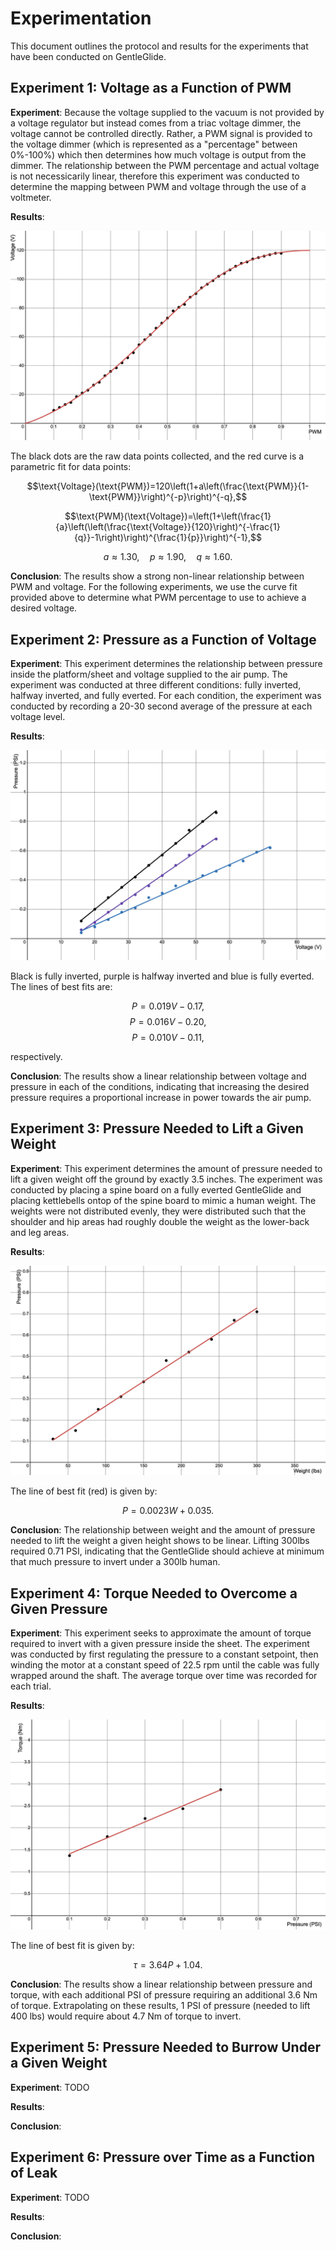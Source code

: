 # Experimentation

This document outlines the protocol and results for the experiments that have been conducted on GentleGlide.

## Experiment 1: Voltage as a Function of PWM

**Experiment**: Because the voltage supplied to the vacuum is not provided by a voltage regulator but instead comes from a triac voltage dimmer, the voltage cannot be controlled directly. Rather, a PWM signal is provided to the voltage dimmer (which is represented as a "percentage" between 0%-100%) which then determines how much voltage is output from the dimmer. The relationship between the PWM percentage and actual voltage is not necessicarily linear, therefore this experiment was conducted to determine the mapping between PWM and voltage through the use of a voltmeter. 

**Results**: 

![](images/voltage_vs_pwm.png)

The black dots are the raw data points collected, and the red curve is a parametric fit for data points:

$$\text{Voltage}(\text{PWM})=120\left(1+a\left(\frac{\text{PWM}}{1-\text{PWM}}\right)^{-p}\right)^{-q},$$

$$\text{PWM}(\text{Voltage})=\left(1+\left(\frac{1}{a}\left(\left(\frac{\text{Voltage}}{120}\right)^{-\frac{1}{q}}-1\right)\right)^{\frac{1}{p}}\right)^{-1},$$

$$a\approx1.30,\quad p\approx1.90,\quad q\approx1.60.$$

**Conclusion**: The results show a strong non-linear relationship between PWM and voltage. For the following experiments, we use the curve fit provided above to determine what PWM percentage to use to achieve a desired voltage.

## Experiment 2: Pressure as a Function of Voltage

**Experiment**: This experiment determines the relationship between pressure inside the platform/sheet and voltage supplied to the air pump. The experiment was conducted at three different conditions: fully inverted, halfway inverted, and fully everted. For each condition, the experiment was conducted by recording a 20-30 second average of the pressure at each voltage level.

**Results**:

![](images/pressure_vs_voltage.png)

Black is fully inverted, purple is halfway inverted and blue is fully everted. The lines of best fits are:

$$P=0.019V-0.17,$$
$$P=0.016V-0.20,$$
$$P=0.010V-0.11,$$

respectively.

**Conclusion**: The results show a linear relationship between voltage and pressure in each of the conditions, indicating that increasing the desired pressure requires a proportional increase in power towards the air pump.

## Experiment 3: Pressure Needed to Lift a Given Weight

**Experiment**: This experiment determines the amount of pressure needed to lift a given weight off the ground by exactly 3.5 inches. The experiment was conducted by placing a spine board on a fully everted GentleGlide and placing kettlebells ontop of the spine board to mimic a human weight. The weights were not distributed evenly, they were distributed such that the shoulder and hip areas had roughly double the weight as the lower-back and leg areas.

**Results**:

![](images/pressure_vs_weight.png)

The line of best fit (red) is given by:

$$P=0.0023W+0.035.$$

**Conclusion**: The relationship between weight and the amount of pressure needed to lift the weight a given height shows to be linear. Lifting 300lbs required 0.71 PSI, indicating that the GentleGlide should achieve at minimum that much pressure to invert under a 300lb human.

## Experiment 4: Torque Needed to Overcome a Given Pressure

**Experiment**: This experiment seeks to approximate the amount of torque required to invert with a given pressure inside the sheet. The experiment was conducted by first regulating the pressure to a constant setpoint, then winding the motor at a constant speed of 22.5 rpm until the cable was fully wrapped around the shaft. The average torque over time was recorded for each trial.

**Results**:

![](images/torque_vs_pressure.png)

The line of best fit is given by:

$$\tau=3.64P+1.04.$$

**Conclusion**: The results show a linear relationship between pressure and torque, with each additional PSI of pressure requiring an additional 3.6 Nm of torque. Extrapolating on these results, 1 PSI of pressure (needed to lift 400 lbs) would require about 4.7 Nm of torque to invert.

## Experiment 5: Pressure Needed to Burrow Under a Given Weight

**Experiment**: TODO

**Results**:

**Conclusion**:

## Experiment 6: Pressure over Time as a Function of Leak

**Experiment**: TODO

**Results**:

**Conclusion**: